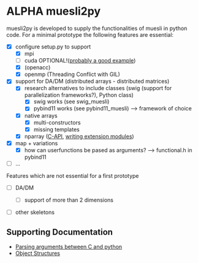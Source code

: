 # ALPHA muesli2py
muesli2py is developed to supply the functionalities of muesli in python code. For a minimal prototype the following features are essential:
- [x] configure setup.py to support 
    - [x] mpi
    - [ ] cuda OPTIONAL!([probably a good example](https://github.com/rmcgibbo/npcuda-example/blob/master/cython/setup.py))
    - [x] (openacc)
    - [x] openmp (Threading Conflict with GIL)
- [x] support for DA/DM (distributed arrays - distributed matrices)
    - [x] research alternatives to include classes (swig (support for parallelization frameworks?), Python class) 
       - [x] swig works (see swig_muesli)
       - [x] pybind11 works (see pybind11_muesli) --> framework of choice
    - [x] native arrays
      - [x] multi-constructors 
      - [x] missing templates 
    - [x] nparray ([C-API](https://numpy.org/doc/stable/user/c-info.html), [writing extension modules](https://numpy.org/doc/stable/user/c-info.how-to-extend.html#writing-an-extension-module))
- [x] map + variations
  - [x] how can userfunctions be pased as arguments? --> functional.h in pybind11
- [ ] ...

Features which are not essential for a first prototype
- [ ] DA/DM 
    - [ ] support of more than 2 dimensions  
- [ ] other skeletons


## Supporting Documentation
- [Parsing arguments between C and python](https://docs.python.org/3/c-api/arg.html)
- [Object Structures](https://docs.python.org/3/c-api/structures.html)

